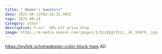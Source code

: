 ```yaml
---
title: " Women’s Sweaters"
date: 2025-08-13T02:30:35.986Z
tags: 2025-08-14
Category: other
description: 5.xx!  60% off price drop
image: https://m.media-amazon.com/images/I/81zEEgV7EcL._AC_SX679_.jpg
---
```

https://joylink.io/jomedesign-color-block-tops    AD